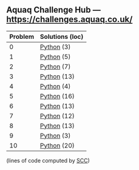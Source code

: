 ## Aquaq Challenge Hub — https://challenges.aquaq.co.uk/

 | Problem | Solutions (loc) |
 |---------|-----------------|
 | 0       | [Python](/aquaq/00/solution.py) (3) |
 | 1       | [Python](/aquaq/01/solution.py) (5) |
 | 2       | [Python](/aquaq/02/solution.py) (7) |
 | 3       | [Python](/aquaq/03/solution.py) (13) |
 | 4       | [Python](/aquaq/04/solution.py) (4) |
 | 5       | [Python](/aquaq/05/solution.py) (16) |
 | 6       | [Python](/aquaq/06/solution.py) (13) |
 | 7       | [Python](/aquaq/07/solution.py) (12) |
 | 8       | [Python](/aquaq/08/solution.py) (13) |
 | 9       | [Python](/aquaq/09/solution.py) (3) |
 | 10      | [Python](/aquaq/10/solution.py) (20) |

(lines of code computed by [SCC](https://github.com/boyter/scc))
